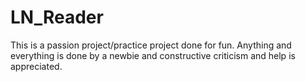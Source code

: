 # LN_Reader
This is a passion project/practice project done for fun. Anything and everything is done by a newbie and constructive criticism and help is appreciated.
